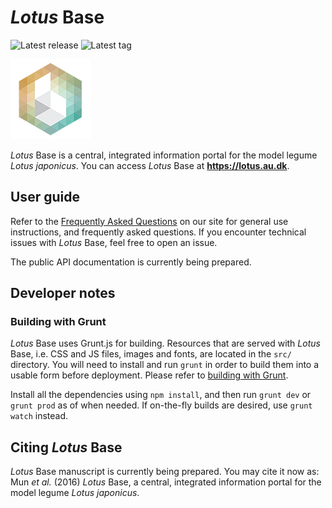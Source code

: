 # *Lotus* Base
![Latest release](https://img.shields.io/github/release/lotusbase/lotus.au.dk.svg) ![Latest tag](https://img.shields.io/github/tag/lotusbase/lotus.au.dk.svg)

![Lotus Base logo](https://raw.githubusercontent.com/lotusbase/lotus.au.dk/master/src/images/branding/logo-128x128.png "Lotus Base logo")

*Lotus* Base is a central, integrated information portal for the model legume *Lotus japonicus*. You can access *Lotus* Base at **https://lotus.au.dk**.

## User guide
Refer to the [Frequently Asked Questions](https://lotus.au.dk/meta/faq) on our site for general use instructions, and frequently asked questions. If you encounter technical issues with *Lotus* Base, feel free to open an issue.

The public API documentation is currently being prepared.

## Developer notes
### Building with Grunt
*Lotus* Base uses Grunt.js for building. Resources that are served with *Lotus* Base, i.e. CSS and JS files, images and fonts, are located in the `src/` directory. You will need to install and run `grunt` in order to build them into a usable form before deployment. Please refer to [building with Grunt](#markdown-header-building-with-grunt).

Install all the dependencies using `npm install`, and then run `grunt dev` or `grunt prod` as of when needed. If on-the-fly builds are desired, use `grunt watch` instead.

## Citing *Lotus* Base
*Lotus* Base manuscript is currently being prepared. You may cite it now as: Mun *et al.* (2016) *Lotus* Base, a central, integrated information portal for the model legume *Lotus japonicus*.